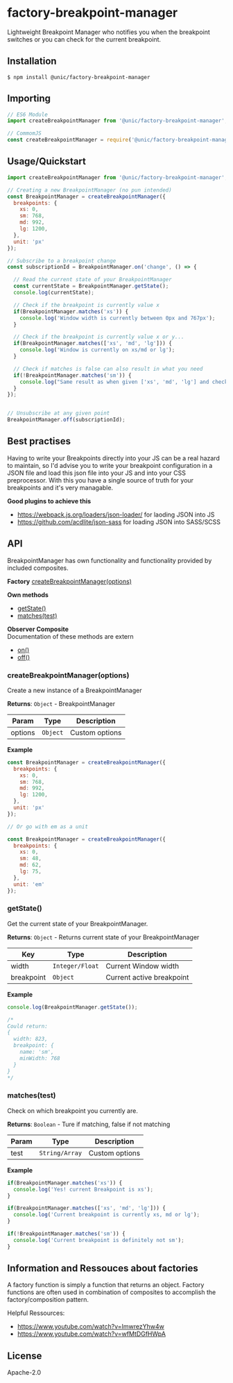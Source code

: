 # factory-breakpoint-manager

Lightweight Breakpoint Manager who notifies you when the breakpoint switches or you can check for the current breakpoint.

## Installation

```shell
$ npm install @unic/factory-breakpoint-manager
```

## Importing

```javascript
// ES6 Module
import createBreakpointManager from '@unic/factory-breakpoint-manager';

// CommomJS
const createBreakpointManager = require('@unic/factory-breakpoint-manager').default;
```

## Usage/Quickstart

```js
import createBreakpointManager from '@unic/factory-breakpoint-manager';

// Creating a new BreakpointManager (no pun intended)
const BreakpointManager = createBreakpointManager({
  breakpoints: {
    xs: 0,
    sm: 768,
    md: 992,
    lg: 1200,
  },
  unit: 'px'
});

// Subscribe to a breakpoint change
const subscriptionId = BreakpointManager.on('change', () => {

  // Read the current state of your BreakpointManager
  const currentState = BreakpointManager.getState();
  console.log(currentState);

  // Check if the breakpoint is currently value x
  if(BreakpointManager.matches('xs')) {
    console.log('Window width is currently between 0px and 767px');
  }

  // Check if the breakpoint is currently value x or y...
  if(BreakpointManager.matches(['xs', 'md', 'lg'])) {
    console.log('Window is currently on xs/md or lg');
  }

  // Check if matches is false can also result in what you need
  if(!BreakpointManager.matches('sm')) {
    console.log("Same result as when given ['xs', 'md', 'lg'] and checkig if it was true");
  }
});


// Unsubscribe at any given point
BreakpointManager.off(subscriptionId);
```

## Best practises

Having to write your Breakpoints directly into your JS can be a real hazard to maintain, so I'd advise you to write your breakpoint configuration in a JSON file and load this json file into your JS and into your CSS preprocessor. With this you have a single source of truth for your breakpoints and it's very managable.

**Good plugins to achieve this**
* https://webpack.js.org/loaders/json-loader/ for laoding JSON into JS
* https://github.com/acdlite/json-sass for loading JSON into SASS/SCSS

## API

BreakpointManager has own functionality and functionality provided by included composites.

**Factory**
[createBreakpointManager(options)](#factory)

**Own methods**
* [getState()](#getstate)
* [matches(test)](#matches)

**Observer Composite**  
Documentation of these methods are extern
* [on()](https://github.com/unic/composite-observer#on)
* [off()](https://github.com/unic/composite-observer#off)

<a name="factory"></a>

### createBreakpointManager(options)

Create a new instance of a BreakpointManager

**Returns**: <code>Object</code> - BreakpointManager

| Param | Type | Description |
| --- | --- | --- |
| options | <code>Object</code> | Custom options |

**Example**
```js
const BreakpointManager = createBreakpointManager({
  breakpoints: {
    xs: 0,
    sm: 768,
    md: 992,
    lg: 1200,
  },
  unit: 'px'
});

// Or go with em as a unit

const BreakpointManager = createBreakpointManager({
  breakpoints: {
    xs: 0,
    sm: 48,
    md: 62,
    lg: 75,
  },
  unit: 'em'
});
```

<a name="getstate"></a>

### getState()

Get the current state of your BreakpointManager.

**Returns**: <code>Object</code> - Returns current state of your BreakpointManager

| Key | Type | Description |
| --- | --- | --- |
| width | <code>Integer/Float</code> | Current Window width |
| breakpoint | <code>Object</code> | Current active breakpoint |

**Example**
```js
console.log(BreakpointManager.getState());

/*
Could return:
{
  width: 823,
  breakpoint: {
    name: 'sm',
    minWidth: 768
  }
}
*/
```

<a name="matches"></a>

### matches(test)

Check on which breakpoint you currently are.

**Returns**: <code>Boolean</code> - Ture if matching, false if not matching

| Param | Type | Description |
| --- | --- | --- |
| test | <code>String/Array</code> | Custom options |

**Example**
```js
if(BreakpointManager.matches('xs')) {
  console.log('Yes! current Breakpoint is xs');
}

if(BreakpointManager.matches(['xs', 'md', 'lg'])) {
  console.log('Current breakpoint is currently xs, md or lg');
}

if(!BreakpointManager.matches('sm')) {
  console.log('Current breakpoint is definitely not sm');
}
```

## Information and Ressouces about factories

A factory function is simply a function that returns an object.
Factory functions are often used in combination of composites to accomplish the factory/composition pattern.

Helpful Ressources:
* https://www.youtube.com/watch?v=ImwrezYhw4w
* https://www.youtube.com/watch?v=wfMtDGfHWpA

## License

Apache-2.0
